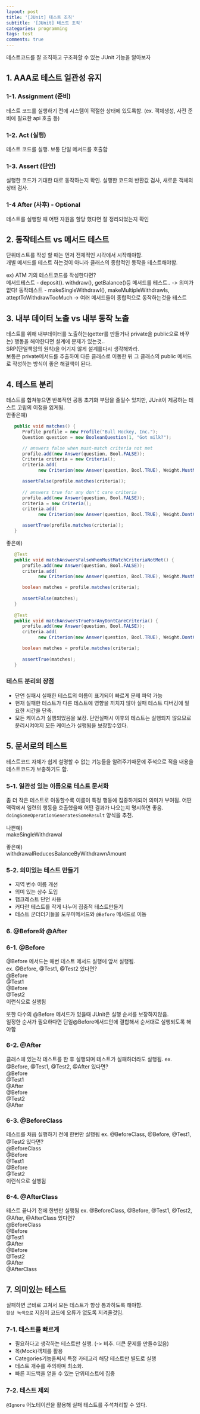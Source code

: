 ```yaml
---
layout: post
title: '[JUnit] 테스트 조직'
subtitle: '[JUnit] 테스트 조직'
categories: programming
tags: test
comments: true
---
```


테스트코드를 잘 조직하고 구조화할 수 있는 JUnit 기능을 알아보자

## 1. AAA로 테스트 일관성 유지
### 1-1. Assignment (준비)
테스트 코드를 실행하기 전에 시스템이 적절한 상태에 있도록함. (ex. 객체생성, 사전 준비에 필요한 api 호출 등)

### 1-2. Act (실행)
테스트 코드를 실행. 보통 단일 메서드를 호출함

### 1-3. Assert (단언)
실행한 코드가 기대한 대로 동작하는지 확인. 실행한 코드의 반환값 검사, 새로운 객체의 상태 검사. 

### 1-4 After (사후) - Optional
테스트를 실행할 때 어떤 자원을 할당 했다면 잘 정리되었는지 확인

## 2. 동작테스트 vs 메서드 테스트
단위테스트를 작성 할 때는 먼저 전체적인 시각에서 시작해야함.    
개별 메서드를 테스트 하는것이 아니라 클래스의 종합적인 동작을 테스트해야함.  

ex) ATM 기의 테스트코드를 작성한다면?  
메서드테스트 - deposit(). withdraw(), getBalance()등 메서드를 테스트.. -> 의미가 없다! 
동작테스트 - makeSingleWithdrawl(), makeMultipleWithdrawls, atteptToWithdrawTooMuch -> 여러 메서드들이 종합적으로 동작하는것을 테스트

## 3. 내부 데이터 노출 vs 내부 동작 노출
테스트를 위해 내부데이터를 노출하는(getter를 만들거나 private을 public으로 바꾸는) 행동을 해야한다면 설계에 문제가 있는것..  
SRP(단일책임의 원칙)을 어기지 않게 설계를다시 생각해봐라.  
보통은 private메서드를 추출하여 다른 클래스로 이동한 뒤 그 클래스의 public 메서드로 작성하는 방식이 좋은 해결책이 된다.  

## 4. 테스트 분리
테스트를 합쳐놓으면 반복적인 공통 초기화 부담을 줄일수 있지만, JUnit이 제공하는 테스트 고립의 이점을 잃게됨.  
안좋은예)
```java
   public void matches() {
      Profile profile = new Profile("Bull Hockey, Inc.");
      Question question = new BooleanQuestion(1, "Got milk?");

      // answers false when must-match criteria not met
      profile.add(new Answer(question, Bool.FALSE));      
      Criteria criteria = new Criteria();
      criteria.add(
            new Criterion(new Answer(question, Bool.TRUE), Weight.MustMatch));

      assertFalse(profile.matches(criteria));
      
      // answers true for any don't care criteria 
      profile.add(new Answer(question, Bool.FALSE));      
      criteria = new Criteria();
      criteria.add(
            new Criterion(new Answer(question, Bool.TRUE), Weight.DontCare));

      assertTrue(profile.matches(criteria));
   }
```

좋은예)
```java
   @Test
   public void matchAnswersFalseWhenMustMatchCriteriaNotMet() {
      profile.add(new Answer(question, Bool.FALSE));      
      criteria.add(
            new Criterion(new Answer(question, Bool.TRUE), Weight.MustMatch));

      boolean matches = profile.matches(criteria);
      
      assertFalse(matches);
   }
   
   @Test
   public void matchAnswersTrueForAnyDontCareCriteria() {
      profile.add(new Answer(question, Bool.FALSE));      
      criteria.add(
            new Criterion(new Answer(question, Bool.TRUE), Weight.DontCare));

      boolean matches = profile.matches(criteria);
      
      assertTrue(matches);
   }
```

### 테스트 분리의 장점
- 단언 실패시 실패한 테스트의 이름이 표기되어 빠르게 문제 파악 가능
- 현재 실패한 테스트가 다른 테스트에 영향을 끼치지 않아 실패 테스트 디버깅에 필요한 시간을 단축. 
- 모든 케이스가 실행되었음을 보장. 단언실패시 이후의 테스트는 실행되지 않으므로 분리시켜야지 모든 케이스가 실행됨을 보장할수있다.  

## 5. 문서로의 테스트
테스트코드 자체가 쉽게 설명할 수 없는 기능들을 알려주기때문에 주석으로 적을 내용을 테스트코드가 보충하기도 함. 

### 5-1. 일관성 있는 이름으로 테스트 문서화
좀 더 작은 테스트로 이동할수록 이름이 특정 행동에 집중하게되어 의미가 부여됨. 어떤 맥락에서 일련의 행동을 호출했을때 어떤 결과가 나오는지 명시하면 좋음.  
`doingSomeOperationGeneratesSomeResult` 양식을 추천. 

나쁜예)  
makeSingleWithdrawal  

좋은예)  
withdrawalReducesBalanceByWithdrawnAmount

### 5-2. 의미있는 테스트 만들기
- 지역 변수 이름 개선
- 의미 있는 상수 도입
- 햄크레스트 단언 사용
- 커다란 테스트를 작게 나누어 집중적 테스트만들기
- 테스트 군더더기들을 도우미메서드와 `@Before` 메서드로 이동

### 6. @Before와 @After 
### 6-1. @Before
@Before 메서드는 매번 테스트 메서드 실행에 앞서 실행됨.  
ex. @Before, @Test1, @Test2 있다면?  
@Before  
@Test1  
@Before  
@Test2  
이런식으로 실행됨


또한 다수의 @Before 메서드가 있을때 JUnit은 실행 순서를 보장하지않음.  
일정한 순서가 필요하다면 단일@Before메서드안에 결합해서 순서대로 실행되도록 해야함

### 6-2. @After
클래스에 있는각 테스트를 한 후 실행되며 테스트가 실패하더라도 실행됨.
ex. @Before, @Test1, @Test2, @After 있다면?  
@Before  
@Test1  
@After  
@Before  
@Test2  
@After  

### 6-3. @BeforeClass
테스트를 처음 실행하기 전에 한번만 실행됨
ex. @BeforeClass, @Before, @Test1, @Test2 있다면?  
@BeforeClass  
@Before  
@Test1  
@Before  
@Test2  
이런식으로 실행됨

### 6-4. @AfterClass
테스트 끝나기 전에 한번만 실행됨 
ex. @BeforeClass, @Before, @Test1, @Test2, @After, @AfterClass 있다면?  
@BeforeClass  
@Before  
@Test1  
@After  
@Before  
@Test2  
@After  
@AfterClass  

## 7. 의미있는 테스트
실패하면 곧바로 고쳐서 모든 테스트가 항상 통과하도록 해야함.  
`항상 녹색으로` 지침이 코드에 오류가 없도록 지켜줄것임.  

### 7-1. 테스트를 빠르게 
- 필요하다고 생각하는 테스트만 실행. (-> 비추. 더큰 문제를 만들수있음)
- 목(Mock)객체를 활용
- Categories기능을써서 특정 카테고리 해당 테스트만 별도로 실행
- 테스트 개수를 주의하며 최소화.
- 빠른 피드백을 얻을 수 있는 단위테스트에 집중 

### 7-2. 테스트 제외
`@Ignore` 어노테이션을 활용해 실패 테스트를 주석처리할 수 있다. 

